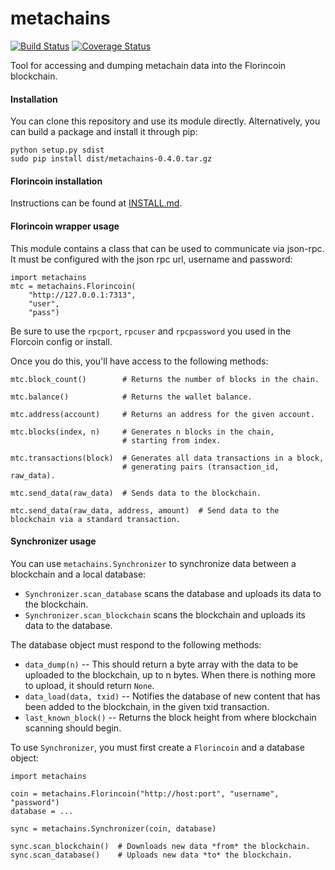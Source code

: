 metachains
==========

[![Build Status](https://travis-ci.org/Storj/metachains.svg?branch=master)](https://travis-ci.org/Storj/metachains) [![Coverage Status](https://img.shields.io/coveralls/Storj/metachains.svg)](https://coveralls.io/r/Storj/metachains)

Tool for accessing and dumping metachain data into the Florincoin blockchain.


#### Installation

You can clone this repository and use its module directly. Alternatively, you
can build a package and install it through pip:

    python setup.py sdist
    sudo pip install dist/metachains-0.4.0.tar.gz

#### Florincoin installation 
Instructions can be found at [INSTALL.md](/INSTALL.md).


#### Florincoin wrapper usage

This module contains a class that can be used to communicate via json-rpc.
It must be configured with the json rpc url, username and password:

    import metachains
    mtc = metachains.Florincoin(
        "http://127.0.0.1:7313",
        "user",
        "pass")
        
Be sure to use the `rpcport`, `rpcuser` and `rpcpassword` you used in the Florcoin config or install. 

Once you do this, you'll have access to the following methods:

    mtc.block_count()        # Returns the number of blocks in the chain.

    mtc.balance()            # Returns the wallet balance.

    mtc.address(account)     # Returns an address for the given account.

    mtc.blocks(index, n)     # Generates n blocks in the chain,
                             # starting from index.

    mtc.transactions(block)  # Generates all data transactions in a block,
                             # generating pairs (transaction_id, raw_data).

    mtc.send_data(raw_data)  # Sends data to the blockchain.

    mtc.send_data(raw_data, address, amount)  # Send data to the blockchain via a standard transaction.


#### Synchronizer usage

You can use `metachains.Synchronizer` to synchronize data between
a blockchain and a local database:

- `Synchronizer.scan_database` scans the database and uploads its data to the blockchain.
- `Synchronizer.scan_blockchain` scans the blockchain and uploads its data to the database.

The database object must respond to the following methods:

- `data_dump(n)` -- This should return a byte array with the data to be uploaded to the blockchain, up to n bytes. When there is nothing more to upload, it should return `None`.
- `data_load(data, txid)` -- Notifies the database of new content that has been added to the blockchain, in the given txid transaction.
- `last_known_block()` -- Returns the block height from where blockchain scanning should begin.


To use `Synchronizer`, you must first create a `Florincoin` and a database object:

    import metachains

    coin = metachains.Florincoin("http://host:port", "username", "password")
    database = ...

    sync = metachains.Synchronizer(coin, database)

    sync.scan_blockchain()  # Downloads new data *from* the blockchain.
    sync.scan_database()    # Uploads new data *to* the blockchain.

